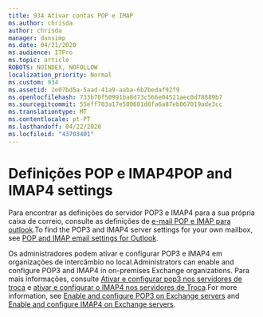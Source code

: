 ```yaml
---
title: 934 Ativar contas POP e IMAP
ms.author: chrisda
author: chrisda
manager: dansimp
ms.date: 04/21/2020
ms.audience: ITPro
ms.topic: article
ROBOTS: NOINDEX, NOFOLLOW
localization_priority: Normal
ms.custom: 934
ms.assetid: 2e07bd5a-5aad-41a9-aaba-6b2bedaf92f9
ms.openlocfilehash: 733b70f50991ba8d73c566e04521aec0d78889b7
ms.sourcegitcommit: 55eff703a17e500681d8fa6a87eb067019ade3cc
ms.translationtype: MT
ms.contentlocale: pt-PT
ms.lasthandoff: 04/22/2020
ms.locfileid: "43703401"
---
```

# <a name="pop-and-imap4-settings"></a><span data-ttu-id="18760-102">Definições POP e IMAP4</span><span class="sxs-lookup"><span data-stu-id="18760-102">POP and IMAP4 settings</span></span>

<span data-ttu-id="18760-103">Para encontrar as definições do servidor POP3 e IMAP4 para a sua própria caixa de correio, consulte as definições de [e-mail POP e IMAP para outlook](https://support.office.com/article/8361e398-8af4-4e97-b147-6c6c4ac95353.aspx).</span><span class="sxs-lookup"><span data-stu-id="18760-103">To find the POP3 and IMAP4 server settings for your own mailbox, see [POP and IMAP email settings for Outlook](https://support.office.com/article/8361e398-8af4-4e97-b147-6c6c4ac95353.aspx).</span></span>

<span data-ttu-id="18760-104">Os administradores podem ativar e configurar POP3 e IMAP4 em organizações de intercâmbio no local.</span><span class="sxs-lookup"><span data-stu-id="18760-104">Administrators can enable and configure POP3 and IMAP4 in on-premises Exchange organizations.</span></span> <span data-ttu-id="18760-105">Para mais informações, consulte [Ativar e configurar pop3 nos servidores de troca](https://technet.microsoft.com/library/bb124934.aspx) e [ativar e configurar o IMAP4 nos servidores de Troca](https://technet.microsoft.com/library/bb124489.aspx).</span><span class="sxs-lookup"><span data-stu-id="18760-105">For more information, see [Enable and configure POP3 on Exchange servers](https://technet.microsoft.com/library/bb124934.aspx) and [Enable and configure IMAP4 on Exchange servers](https://technet.microsoft.com/library/bb124489.aspx).</span></span>

